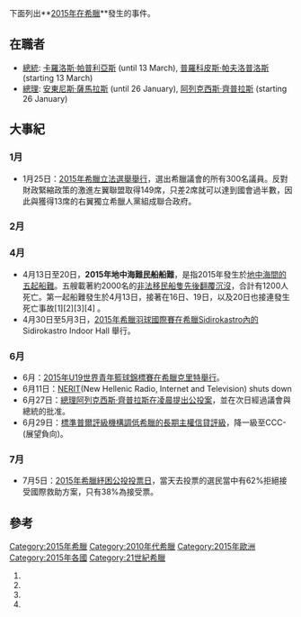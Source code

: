 下面列出**[2015年在](../Page/2015年.md "wikilink")[希臘](https://zh.wikipedia.org/wiki/希臘 "wikilink")**發生的事件。

## 在職者

  - [總統](https://zh.wikipedia.org/wiki/希臘總統 "wikilink"):
    [卡羅洛斯·帕普利亞斯](https://zh.wikipedia.org/wiki/卡羅洛斯·帕普利亞斯 "wikilink")
    (until 13 March),
    [普羅科皮斯·帕夫洛普洛斯](https://zh.wikipedia.org/wiki/普羅科皮斯·帕夫洛普洛斯 "wikilink")
    (starting 13 March)
  - [總理](https://zh.wikipedia.org/wiki/希臘總理 "wikilink"):
    [安東尼斯·薩馬拉斯](https://zh.wikipedia.org/wiki/安東尼斯·薩馬拉斯 "wikilink")
    (until 26 January), [阿列克西斯·齊普拉斯](../Page/阿列克西斯·齊普拉斯.md "wikilink")
    (starting 26 January)

## 大事紀

### 1月

  - 1月25日：[2015年希臘立法選舉舉行](https://zh.wikipedia.org/wiki/2015年希臘立法選舉 "wikilink")，選出希臘議會的所有300名議員。反對財政緊縮政策的激進左翼聯盟取得149席，只差2席就可以達到國會過半數，因此與獲得13席的右翼獨立希臘人黨組成聯合政府。

### 2月

### 4月

  - 4月13日至20日，**2015年地中海難民船船難**，是指2015年發生於[地中海間的五起](../Page/地中海.md "wikilink")[船難](https://zh.wikipedia.org/wiki/船難 "wikilink")。五艘載著約2000名的[非法移民船隻先後翻覆沉沒](../Page/非法移民.md "wikilink")，合計有1200人死亡。第一起船難發生於4月13日，接著在16日、19日，以及20日也接連發生死亡事故\[1\]\[2\]\[3\]\[4\]
    。
  - 4月30日至5月3日，[2015年希臘羽球國際賽在希臘Sidirokastro內的](https://zh.wikipedia.org/wiki/2015年希臘羽球國際賽 "wikilink")
    Sidirokastro Indoor Hall 舉行。

### 6月

  - 6月：[2015年U19世界青年籃球錦標賽在希臘](https://zh.wikipedia.org/wiki/2015年U19世界青年籃球錦標賽 "wikilink")[克里特舉行](../Page/克里特.md "wikilink")。
  - 6月11日：[NERIT](https://zh.wikipedia.org/wiki/NERIT "wikilink")(New
    Hellenic Radio, Internet and Television) shuts down
  - 6月27日：[總理](https://zh.wikipedia.org/wiki/希臘總理 "wikilink")[阿列克西斯·齊普拉斯在凌晨提出公投案](../Page/阿列克西斯·齊普拉斯.md "wikilink")，並在次日經過議會與總統的批准。
  - 6月29日：[標準普爾](https://zh.wikipedia.org/wiki/標準普爾 "wikilink")[評級機構調低](https://zh.wikipedia.org/wiki/評級機構 "wikilink")[希臘的長期主權信貸評級](https://zh.wikipedia.org/wiki/希臘 "wikilink")，降一級至CCC-(展望負向)。

### 7月

  - 7月5日：[2015年希臘紓困公投投票日](../Page/2015年希臘紓困公投.md "wikilink")，當天去投票的選民當中有62%拒絕接受國際救助方案，只有38%為接受票。

## 參考

[Category:2015年希臘](https://zh.wikipedia.org/wiki/Category:2015年希臘 "wikilink")
[Category:2010年代希臘](https://zh.wikipedia.org/wiki/Category:2010年代希臘 "wikilink")
[Category:2015年歐洲](https://zh.wikipedia.org/wiki/Category:2015年歐洲 "wikilink")
[Category:2015年各國](https://zh.wikipedia.org/wiki/Category:2015年各國 "wikilink")
[Category:21世紀希臘](https://zh.wikipedia.org/wiki/Category:21世紀希臘 "wikilink")

1.
2.
3.
4.